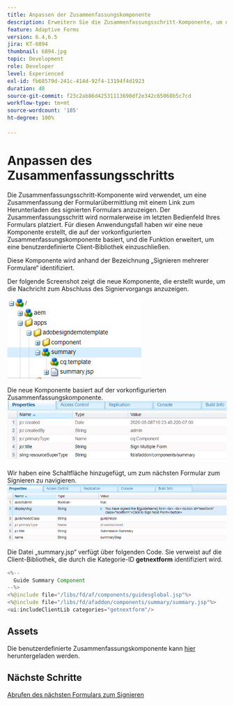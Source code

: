 ```yaml
---
title: Anpassen der Zusammenfassungskomponente
description: Erweitern Sie die Zusammenfassungsschritt-Komponente, um die Funktion zum Navigieren zum nächsten Formular im Paket einzuschließen.
feature: Adaptive Forms
version: 6.4,6.5
jira: KT-6894
thumbnail: 6894.jpg
topic: Development
role: Developer
level: Experienced
exl-id: fb68579d-241c-414d-92f4-13194f4d1923
duration: 48
source-git-commit: f23c2ab86d42531113690df2e342c65060b5c7cd
workflow-type: tm+mt
source-wordcount: '185'
ht-degree: 100%

---
```


# Anpassen des Zusammenfassungsschritts

Die Zusammenfassungsschritt-Komponente wird verwendet, um eine Zusammenfassung der Formularübermittlung mit einem Link zum Herunterladen des signierten Formulars anzuzeigen. Der Zusammenfassungsschritt wird normalerweise im letzten Bedienfeld Ihres Formulars platziert.
Für diesen Anwendungsfall haben wir eine neue Komponente erstellt, die auf der vorkonfigurierten Zusammenfassungskomponente basiert, und die Funktion erweitert, um eine benutzerdefinierte Client-Bibliothek einzuschließen.

Diese Komponente wird anhand der Bezeichnung „Signieren mehrerer Formulare“ identifiziert.

Der folgende Screenshot zeigt die neue Komponente, die erstellt wurde, um die Nachricht zum Abschluss des Signiervorgangs anzuzeigen.

![Zusammenfassungskomponente](assets/summary.PNG)

Die neue Komponente basiert auf der vorkonfigurierten Zusammenfassungskomponente.
![Komponenteneigenschaften](assets/componentprop.PNG)

Wir haben eine Schaltfläche hinzugefügt, um zum nächsten Formular zum Signieren zu navigieren.
![template-code](assets/template-code.PNG)

Die Datei „summary.jsp“ verfügt über folgenden Code. Sie verweist auf die Client-Bibliothek, die durch die Kategorie-ID **getnextform** identifiziert wird.

```java
<%--
  Guide Summary Component
--%>
<%@include file="/libs/fd/af/components/guidesglobal.jsp"%>
<%@include file="/libs/fd/afaddon/components/summary/summary.jsp"%>
<ui:includeClientLib categories="getnextform"/>
```

## Assets

Die benutzerdefinierte Zusammenfassungskomponente kann [hier](assets/custom-summary-step.zip) heruntergeladen werden.

## Nächste Schritte

[Abrufen des nächsten Formulars zum Signieren](./create-client-lib.md)
